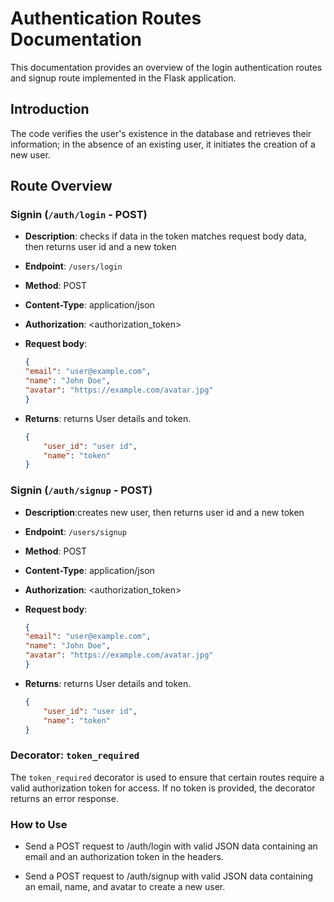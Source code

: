
# Authentication Routes Documentation


This documentation provides an overview of the login authentication routes and signup route implemented in the Flask application.

## Introduction
The code verifies the user's existence in the database and retrieves their information; in the absence of an existing user, it initiates the creation of a new user.

## Route Overview

### Signin (`/auth/login` - POST)

- **Description**: checks if data in the token matches request body data, then returns user id and a new token
- **Endpoint**: `/users/login`
- **Method**: POST 
- **Content-Type**: application/json 
- **Authorization**: <authorization_token>
- **Request body**: 

  ```json
  {
  "email": "user@example.com",
  "name": "John Doe",
  "avatar": "https://example.com/avatar.jpg"
  }
- **Returns**: returns User details and token.

  ```json
  {
      "user_id": "user id",
      "name": "token"
  }

### Signin (`/auth/signup` - POST)

- **Description**:creates new user, then returns user id and a new token
- **Endpoint**: `/users/signup`
- **Method**: POST 
- **Content-Type**: application/json 
- **Authorization**: <authorization_token>
- **Request body**: 

  ```json
  {
  "email": "user@example.com",
  "name": "John Doe",
  "avatar": "https://example.com/avatar.jpg"
  }
- **Returns**: returns User details and token.

  ```json
  {
      "user_id": "user id",
      "name": "token"
  }
  
### Decorator: `token_required`

The `token_required` decorator is used to ensure that certain routes require a valid authorization token for access. If no token is provided, the decorator returns an error response.

### How to Use
* Send a POST request to /auth/login with valid JSON data containing an email and an authorization token in the headers.

* Send a POST request to /auth/signup with valid JSON data containing an email, name, and avatar to create a new user.